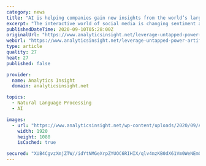 ```yaml
---
category: news
title: "AI is helping companies gain new insights from the world’s largest focus group- Social Networks"
excerpt: "The interactive world of social media is changing sentiment analysis as we know today. Read how does Natural language processing (NLP) power social media giants like Facebook to gauge its audience in"
publishedDateTime: 2020-09-10T05:28:00Z
originalUrl: "https://www.analyticsinsight.net/leverage-untapped-power-artificial-intelligence-social-media/"
webUrl: "https://www.analyticsinsight.net/leverage-untapped-power-artificial-intelligence-social-media/"
type: article
quality: 27
heat: 27
published: false

provider:
  name: Analytics Insight
  domain: analyticsinsight.net

topics:
  - Natural Language Processing
  - AI

images:
  - url: "https://www.analyticsinsight.net/wp-content/uploads/2020/09/Artificial-Intelligence-1.png"
    width: 1920
    height: 1080
    isCached: true

secured: "XUB4CgvzXmjZTW//idYtNMGeXrpZYUOC6RIHIX/qlv4mzKB0dX61Vm0WeNEm0WL0xCN2PzxqnxrBPwNazPyGmKRxLH6Ja6LYXZwKqrgKywwZgbPuvQqpvmrstY4TLdj/TYqWaqUNZ7HtRY91GRnrJxh8MHNH9hAT8FII8aWhM0AZ06sGgLab2yJ8/jQdvyVrgieKEYvBixlpKk6IIpbfC5X/RI6je5ufi7ByN0adXAe/MN4vXdyjRO3mExIWj7vRr9VX3JLsmG+2NOPr6w4Zluv1EWMeb0BGfhiHsiqBzK4m8N+YmdH2+K1M1qxGinc3Mtb80L9Hy4ADHa+MITbqlGojBm0Z1RZGq870Kbv3E7E=;7XAC+UFhltcE92t+xiGi0w=="
---
```


